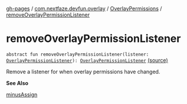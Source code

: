 [gh-pages](../../index.md) / [com.nextfaze.devfun.overlay](../index.md) / [OverlayPermissions](index.md) / [removeOverlayPermissionListener](./remove-overlay-permission-listener.md)

# removeOverlayPermissionListener

`abstract fun removeOverlayPermissionListener(listener: `[`OverlayPermissionListener`](../-overlay-permission-listener.md)`): `[`OverlayPermissionListener`](../-overlay-permission-listener.md) [(source)](https://github.com/NextFaze/dev-fun/tree/master/devfun/src/main/java/com/nextfaze/devfun/overlay/Permissions.kt#L96)

Remove a listener for when overlay permissions have changed.

**See Also**

[minusAssign](minus-assign.md)

